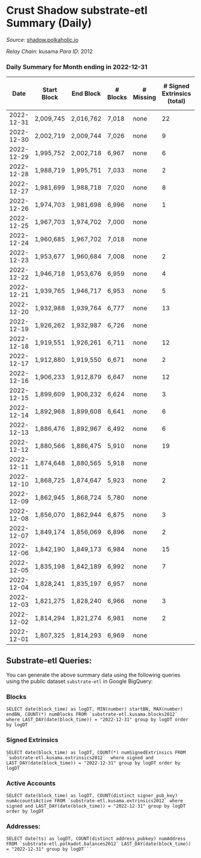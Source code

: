 # Crust Shadow substrate-etl Summary (Daily)

_Source_: [shadow.polkaholic.io](https://shadow.polkaholic.io)

*Relay Chain*: kusama
*Para ID*: 2012



### Daily Summary for Month ending in 2022-12-31


| Date | Start Block | End Block | # Blocks | # Missing | # Signed Extrinsics (total) | # Active Accounts | # Addresses with Balances | # Events | # Transfers | # XCM Transfers In | # XCM Transfers Out |
| ---- | ----------- | --------- | -------- | --------- | --------------------------- | ----------------- | ------------------------- | -------- | ----------- | ------------------ | ------------------- |
| 2022-12-31 | 2,009,745 | 2,016,762 | 7,018 | none  | 22 | 4 | 1,716 | 14,174 | 4 ($349.80) |   |   |
| 2022-12-30 | 2,002,719 | 2,009,744 | 7,026 | none  | 9 | 7 | 1,713 | 14,114 | 1 ($0.0035) | 1 ($4.72) |   |
| 2022-12-29 | 1,995,752 | 2,002,718 | 6,967 | none  | 6 | 2 | 1,712 | 13,984 | 6 ($225.82) | 2 ($40.64) | 2 ($109.54) |
| 2022-12-28 | 1,988,719 | 1,995,751 | 7,033 | none  | 2 | 2 | 1,711 | 14,084 | 2 ($120.45) |   | 1 ($53.33) |
| 2022-12-27 | 1,981,699 | 1,988,718 | 7,020 | none  | 8 | 5 | 1,710 | 14,098 | 2 ($196.14) | 3 ($252.10) |   |
| 2022-12-26 | 1,974,703 | 1,981,698 | 6,996 | none  | 1 | 1 | 1,708 | 14,005 | 1 ($7.72) | 1 ($0.59) | 1 ($7.72) |
| 2022-12-25 | 1,967,703 | 1,974,702 | 7,000 | none  |  |  | 1,708 | 14,005 |   | 1 ($4.51) |   |
| 2022-12-24 | 1,960,685 | 1,967,702 | 7,018 | none  |  |  | 1,708 | 14,041 |   | 1 ($0.88) |   |
| 2022-12-23 | 1,953,677 | 1,960,684 | 7,008 | none  | 2 | 2 | 1,708 | 14,032 | 2 ($111.91) |   | 1 ($55.95) |
| 2022-12-22 | 1,946,718 | 1,953,676 | 6,959 | none  | 4 | 3 |  | 13,948 | 3 ($379.63) | 1 ($268.25) | 1 ($55.69) |
| 2022-12-21 | 1,939,765 | 1,946,717 | 6,953 | none  | 5 | 3 |  | 13,953 | 5 ($234.00) | 2 ($5.35) | 3 ($119.09) |
| 2022-12-20 | 1,932,988 | 1,939,764 | 6,777 | none  | 13 | 3 | 1,707 | 13,668 | 13 ($680.12) | 5 ($276.36) | 1 ($53.13) |
| 2022-12-19 | 1,926,262 | 1,932,987 | 6,726 | none  |  |  | 1,706 | 13,453 |   |   |   |
| 2022-12-18 | 1,919,551 | 1,926,261 | 6,711 | none  | 12 | 8 | 1,706 | 13,502 | 2 ($113.21) | 2 ($75.53) |   |
| 2022-12-17 | 1,912,880 | 1,919,550 | 6,671 | none  | 2 | 2 | 1,706 | 13,369 | 2 ($107.43) | 2 ($59.39) |   |
| 2022-12-16 | 1,906,233 | 1,912,879 | 6,647 | none  | 12 | 3 | 1,706 | 13,398 | 12 ($178.11) | 5 ($110.10) | 3 ($53.65) |
| 2022-12-15 | 1,899,609 | 1,906,232 | 6,624 | none  | 3 | 1 | 1,706 | 13,269 | 1 ($1.89) |   |   |
| 2022-12-14 | 1,892,968 | 1,899,608 | 6,641 | none  | 6 | 2 | 1,705 | 13,329 | 6 ($80.31) |   |   |
| 2022-12-13 | 1,886,476 | 1,892,967 | 6,492 | none  | 6 | 2 | 1,705 | 13,027 | 6 ($336.05) |   | 3 ($168.03) |
| 2022-12-12 | 1,880,566 | 1,886,475 | 5,910 | none  | 19 | 5 | 1,705 | 12,355 | 218 ($3,603.34) |   |   |
| 2022-12-11 | 1,874,648 | 1,880,565 | 5,918 | none  |  |  | 1,703 | 11,838 |   |   |   |
| 2022-12-10 | 1,868,725 | 1,874,647 | 5,923 | none  | 2 | 2 | 1,703 | 11,863 | 2 ($7.64) |   |   |
| 2022-12-09 | 1,862,945 | 1,868,724 | 5,780 | none  |  |  | 1,704 | 11,571 |   |   |   |
| 2022-12-08 | 1,856,070 | 1,862,944 | 6,875 | none  | 3 | 2 | 1,703 | 13,785 | 2 ($2.28) | 1 ($1.62) |   |
| 2022-12-07 | 1,849,174 | 1,856,069 | 6,896 | none  | 2 | 2 | 1,702 | 13,828 |   | 1 ($0.036) |   |
| 2022-12-06 | 1,842,190 | 1,849,173 | 6,984 | none  | 15 | 6 | 1,699 | 14,091 | 4 ($3,863.72) | 2 ($0.39) | 2 ($0.011) |
| 2022-12-05 | 1,835,198 | 1,842,189 | 6,992 | none  | 7 | 5 | 1,697 | 14,028 | 2 ($112.16) |   | 1 ($56.08) |
| 2022-12-04 | 1,828,241 | 1,835,197 | 6,957 | none  |  |  | 1,697 | 13,916 |   |   |   |
| 2022-12-03 | 1,821,275 | 1,828,240 | 6,966 | none  | 3 | 3 | 1,697 | 13,960 | 3 ($151.79) | 1 ($56.96) | 1 ($37.87) |
| 2022-12-02 | 1,814,294 | 1,821,274 | 6,981 | none  | 2 | 2 | 1,697 | 13,992 | 2 ($116.83) |   | 1 ($58.41) |
| 2022-12-01 | 1,807,325 | 1,814,293 | 6,969 | none  |  |  | 1,696 | 13,946 |   | 1 ($12.63) |   |

## Substrate-etl Queries:
You can generate the above summary data using the following queries using the public dataset `substrate-etl` in Google BigQuery:


### Blocks
```
SELECT date(block_time) as logDT, MIN(number) startBN, MAX(number) endBN, COUNT(*) numBlocks FROM `substrate-etl.kusama.blocks2012`  where LAST_DAY(date(block_time)) = "2022-12-31" group by logDT order by logDT
```


### Signed Extrinsics
```
SELECT date(block_time) as logDT, COUNT(*) numSignedExtrinsics FROM `substrate-etl.kusama.extrinsics2012`  where signed and LAST_DAY(date(block_time)) = "2022-12-31" group by logDT order by logDT
```


### Active Accounts
```
SELECT date(block_time) as logDT, COUNT(distinct signer_pub_key) numAccountsActive FROM `substrate-etl.kusama.extrinsics2012` where signed and LAST_DAY(date(block_time)) = "2022-12-31" group by logDT order by logDT
```


### Addresses:
```
SELECT date(ts) as logDT, COUNT(distinct address_pubkey) numAddress FROM `substrate-etl.polkadot.balances2012` LAST_DAY(date(block_time)) = "2022-12-31" group by logDT```

